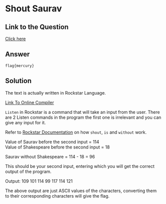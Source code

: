# Shout Saurav
## Link to the Question
[Click here](https://gist.github.com/batflarrow/59176db671e2eea8349a38d70c358ca1)

## Answer
```
flag{mercury}
```

## Solution
The text is actually written in Rockstar Language.  

[Link To Online Compiler](https://codewithrockstar.com/online)  

`Listen` in Rockstar is a command that will take an input from the user. There are 2 Listen commands in the program the first one is irrelevant and you can give any input for it.  

Refer to [Rockstar Documentation](https://codewithrockstar.com/docs) on how `shout`, `is` and `without` work.

Value of Saurav before the second input = 114  
Value of Shakespeare before the second input = 18

Saurav without Shakespeare = 114 - 18 = 96  

This should be your second input, entering which you will get the correct output of the program.  

Output: 109
101
114
99
117
114
121

The above output are just ASCII values of the characters, converting them to their corresponding characters will give the flag.